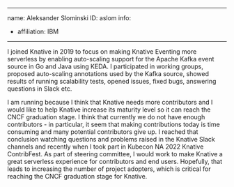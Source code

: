 -------------------------------------------------------------
name: Aleksander Slominski
ID: aslom
info:
  - affiliation: IBM
-------------------------------------------------------------

I joined Knative in 2019 to focus on making Knative Eventing more serverless by enabling auto-scaling support for the Apache Kafka event source in Go and Java using KEDA. I participated in working groups, proposed auto-scaling annotations used by the Kafka source, showed results of running scalability tests, opened issues, fixed bugs, answering questions in Slack etc.

I am running because I think that Knative needs more contributors and I would like to help Knative increase its maturity level so it can reach the CNCF graduation stage. I think that currently we do not have enough contributors - in particular, it seem that making contributions today is time consuming and many potential contributors give up. I reached that conclusion watching questions and problems raised in the Knative Slack channels and recently when I took part in Kubecon NA 2022 Knative ContribFest. As part of steering committee, I would work to make Knative a great serverless experience for contributors and end users. Hopefully, that leads to increasing the number of project adopters, which is critical for reaching the CNCF graduation stage for Knative.
